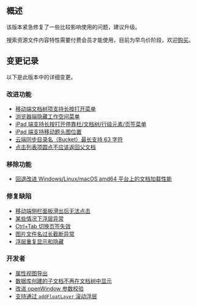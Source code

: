 ## 概述

该版本紧急修复了一些比较影响使用的问题，建议升级。

搜索资源文件内容特性需要付费会员才能使用，目前为早鸟价阶段，欢迎[购买](https://b3log.org/siyuan/pricing.html)。

## 变更记录

以下是此版本中的详细变更。

### 改进功能

* [移动端文档树项支持长按打开菜单](https://github.com/siyuan-note/siyuan/issues/9111)
* [浏览器端隐藏工作空间菜单](https://github.com/siyuan-note/siyuan/issues/9112)
* [iPad 端支持长按打开停靠栏/文档树/行级元素/页签菜单](https://github.com/siyuan-note/siyuan/issues/9113)
* [iPad 端支持移动题头图位置](https://github.com/siyuan-note/siyuan/issues/9127)
* [云端同步目录名（Bucket）最长支持 63 字符](https://github.com/siyuan-note/siyuan/issues/9130)
* [点击列表项圆点不应该返回父文档](https://github.com/siyuan-note/siyuan/issues/9137)

### 移除功能

* [回退改进 Windows/Linux/macOS amd64 平台上的文档加载性能](https://github.com/siyuan-note/siyuan/issues/9131)

### 修复缺陷

* [移动端侧栏面板滑出后无法点击](https://github.com/siyuan-note/siyuan/issues/9117)
* [某些情况下浮层异常](https://github.com/siyuan-note/siyuan/issues/9119)
* [Ctrl+Tab 切换页签失效](https://github.com/siyuan-note/siyuan/issues/9126)
* [图片文件名过长截断异常](https://github.com/siyuan-note/siyuan/issues/9129)
* [浮层重复显示和隐藏](https://github.com/siyuan-note/siyuan/issues/9135)

### 开发者

* [属性视图导出](https://github.com/siyuan-note/siyuan/issues/8710)
* [数据库创建的子文档不再在文档树中显示](https://github.com/siyuan-note/siyuan/issues/9091)
* [改进 openWindow 参数校验](https://github.com/siyuan-note/siyuan/issues/9116) 
* [支持通过 `addFloatLayer` 滚动浮层](https://github.com/siyuan-note/siyuan/issues/9123)
